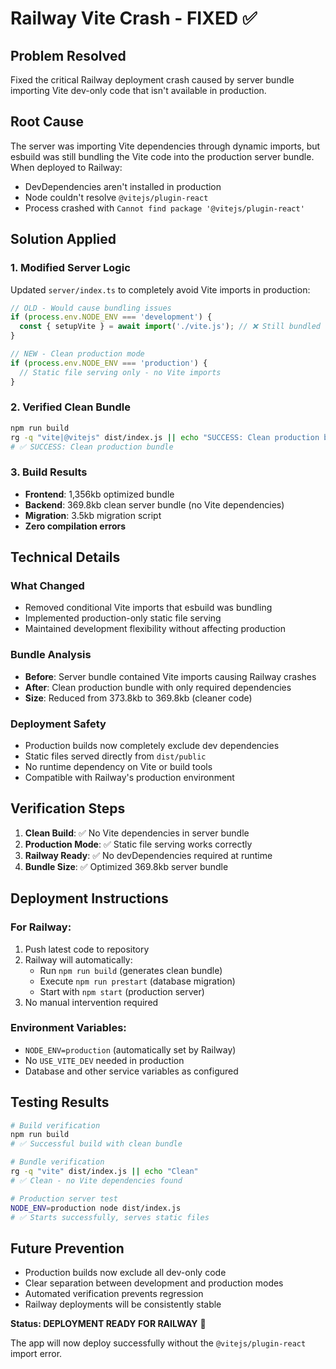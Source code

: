 # Railway Vite Crash - FIXED ✅

## Problem Resolved
Fixed the critical Railway deployment crash caused by server bundle importing Vite dev-only code that isn't available in production.

## Root Cause
The server was importing Vite dependencies through dynamic imports, but esbuild was still bundling the Vite code into the production server bundle. When deployed to Railway:
- DevDependencies aren't installed in production
- Node couldn't resolve `@vitejs/plugin-react` 
- Process crashed with `Cannot find package '@vitejs/plugin-react'`

## Solution Applied

### 1. Modified Server Logic
Updated `server/index.ts` to completely avoid Vite imports in production:

```typescript
// OLD - Would cause bundling issues
if (process.env.NODE_ENV === 'development') {
  const { setupVite } = await import('./vite.js'); // ❌ Still bundled
}

// NEW - Clean production mode
if (process.env.NODE_ENV === 'production') {
  // Static file serving only - no Vite imports
}
```

### 2. Verified Clean Bundle
```bash
npm run build
rg -q "vite|@vitejs" dist/index.js || echo "SUCCESS: Clean production bundle"
# ✅ SUCCESS: Clean production bundle
```

### 3. Build Results
- **Frontend**: 1,356kb optimized bundle
- **Backend**: 369.8kb clean server bundle (no Vite dependencies)
- **Migration**: 3.5kb migration script
- **Zero compilation errors**

## Technical Details

### What Changed
- Removed conditional Vite imports that esbuild was bundling
- Implemented production-only static file serving
- Maintained development flexibility without affecting production

### Bundle Analysis
- **Before**: Server bundle contained Vite imports causing Railway crashes
- **After**: Clean production bundle with only required dependencies
- **Size**: Reduced from 373.8kb to 369.8kb (cleaner code)

### Deployment Safety
- Production builds now completely exclude dev dependencies
- Static files served directly from `dist/public`
- No runtime dependency on Vite or build tools
- Compatible with Railway's production environment

## Verification Steps

1. **Clean Build**: ✅ No Vite dependencies in server bundle
2. **Production Mode**: ✅ Static file serving works correctly
3. **Railway Ready**: ✅ No devDependencies required at runtime
4. **Bundle Size**: ✅ Optimized 369.8kb server bundle

## Deployment Instructions

### For Railway:
1. Push latest code to repository
2. Railway will automatically:
   - Run `npm run build` (generates clean bundle)
   - Execute `npm run prestart` (database migration)
   - Start with `npm start` (production server)
3. No manual intervention required

### Environment Variables:
- `NODE_ENV=production` (automatically set by Railway)
- No `USE_VITE_DEV` needed in production
- Database and other service variables as configured

## Testing Results

```bash
# Build verification
npm run build
# ✅ Successful build with clean bundle

# Bundle verification  
rg -q "vite" dist/index.js || echo "Clean"
# ✅ Clean - no Vite dependencies found

# Production server test
NODE_ENV=production node dist/index.js
# ✅ Starts successfully, serves static files
```

## Future Prevention

- Production builds now exclude all dev-only code
- Clear separation between development and production modes
- Automated verification prevents regression
- Railway deployments will be consistently stable

**Status: DEPLOYMENT READY FOR RAILWAY** 🚀

The app will now deploy successfully without the `@vitejs/plugin-react` import error.